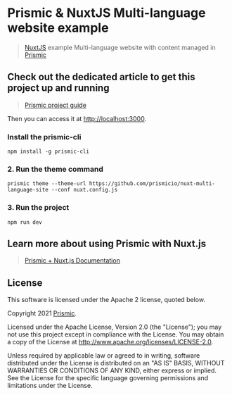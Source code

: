 # Prismic & NuxtJS Multi-language website example

> [NuxtJS](https://nuxtjs.org) example Multi-language website with content managed in [Prismic](https://prismic.io)

## Check out the dedicated article to get this project up and running

> [Prismic project guide](https://intercom.help/prismicio/en/articles/2929806-multi-language-website-with-nuxt-and-prismic)

Then you can access it at [http://localhost:3000](http://localhost:3000).


### Install the prismic-cli
```
npm install -g prismic-cli
```

### 2. Run the theme command

```
prismic theme --theme-url https://github.com/prismicio/nuxt-multi-language-site --conf nuxt.config.js

```

### 3. Run the project
```
npm run dev
```
## Learn more about using Prismic with Nuxt.js

> [Prismic + Nuxt.js Documentation](https://prismic.io/docs/technologies/nuxtjs)

## License

This software is licensed under the Apache 2 license, quoted below.

Copyright 2021 [Prismic](http://prismic.io).

Licensed under the Apache License, Version 2.0 (the "License"); you may not use this project except in compliance with the License. You may obtain a copy of the License at http://www.apache.org/licenses/LICENSE-2.0.

Unless required by applicable law or agreed to in writing, software distributed under the License is distributed on an "AS IS" BASIS, WITHOUT WARRANTIES OR CONDITIONS OF ANY KIND, either express or implied. See the License for the specific language governing permissions and limitations under the License.